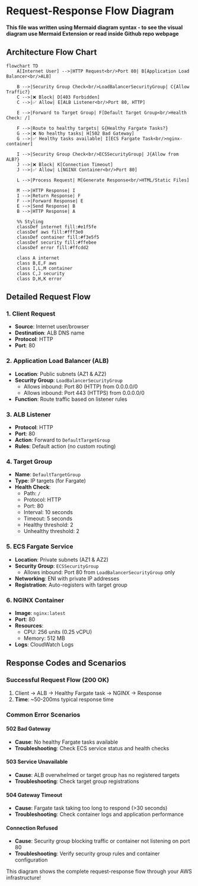 # Request-Response Flow Diagram

**This file was written using Mermaid diagram syntax - to see the visual diagram use Mermaid Extension or read inside Github repo webpage**

## Architecture Flow Chart

```mermaid
flowchart TD
    A[Internet User] -->|HTTP Request<br/>Port 80| B[Application Load Balancer<br/>ALB]
    
    B -->|Security Group Check<br/>LoadBalancerSecurityGroup| C{Allow Traffic?}
    C -->|❌ Block| D[403 Forbidden]
    C -->|✅ Allow| E[ALB Listener<br/>Port 80, HTTP]
    
    E -->|Forward to Target Group| F[Default Target Group<br/>Health Check: /]
    
    F -->|Route to healthy targets| G{Healthy Fargate Tasks?}
    G -->|❌ No healthy tasks| H[502 Bad Gateway]
    G -->|✅ Healthy tasks available| I[ECS Fargate Task<br/>nginx-container]
    
    I -->|Security Group Check<br/>ECSSecurityGroup| J{Allow from ALB?}
    J -->|❌ Block| K[Connection Timeout]
    J -->|✅ Allow| L[NGINX Container<br/>Port 80]
    
    L -->|Process Request| M[Generate Response<br/>HTML/Static Files]
    
    M -->|HTTP Response| I
    I -->|Return Response| F
    F -->|Forward Response| E
    E -->|Send Response| B
    B -->|HTTP Response| A
    
    %% Styling
    classDef internet fill:#e1f5fe
    classDef aws fill:#fff3e0
    classDef container fill:#f3e5f5
    classDef security fill:#ffebee
    classDef error fill:#ffcdd2
    
    class A internet
    class B,E,F aws
    class I,L,M container
    class C,J security
    class D,H,K error
```

## Detailed Request Flow

### 1. Client Request
- **Source**: Internet user/browser
- **Destination**: ALB DNS name
- **Protocol**: HTTP
- **Port**: 80

### 2. Application Load Balancer (ALB)
- **Location**: Public subnets (AZ1 & AZ2)
- **Security Group**: `LoadBalancerSecurityGroup`
  - Allows inbound: Port 80 (HTTP) from 0.0.0.0/0
  - Allows inbound: Port 443 (HTTPS) from 0.0.0.0/0
- **Function**: Route traffic based on listener rules

### 3. ALB Listener
- **Protocol**: HTTP
- **Port**: 80
- **Action**: Forward to `DefaultTargetGroup`
- **Rules**: Default action (no custom routing)

### 4. Target Group
- **Name**: `DefaultTargetGroup`
- **Type**: IP targets (for Fargate)
- **Health Check**: 
  - Path: `/`
  - Protocol: HTTP
  - Port: 80
  - Interval: 10 seconds
  - Timeout: 5 seconds
  - Healthy threshold: 2
  - Unhealthy threshold: 2

### 5. ECS Fargate Service
- **Location**: Private subnets (AZ1 & AZ2)
- **Security Group**: `ECSSecurityGroup`
  - Allows inbound: Port 80 from `LoadBalancerSecurityGroup` only
- **Networking**: ENI with private IP addresses
- **Registration**: Auto-registers with target group

### 6. NGINX Container
- **Image**: `nginx:latest`
- **Port**: 80
- **Resources**: 
  - CPU: 256 units (0.25 vCPU)
  - Memory: 512 MB
- **Logs**: CloudWatch Logs


## Response Codes and Scenarios

### Successful Request Flow (200 OK)
1. Client → ALB → Healthy Fargate task → NGINX → Response
2. **Time**: ~50-200ms typical response time

### Common Error Scenarios

#### 502 Bad Gateway
- **Cause**: No healthy Fargate tasks available
- **Troubleshooting**: Check ECS service status and health checks

#### 503 Service Unavailable
- **Cause**: ALB overwhelmed or target group has no registered targets
- **Troubleshooting**: Check target group registrations

#### 504 Gateway Timeout
- **Cause**: Fargate task taking too long to respond (>30 seconds)
- **Troubleshooting**: Check container logs and application performance

#### Connection Refused
- **Cause**: Security group blocking traffic or container not listening on port 80
- **Troubleshooting**: Verify security group rules and container configuration

This diagram shows the complete request-response flow through your AWS infrastructure!
